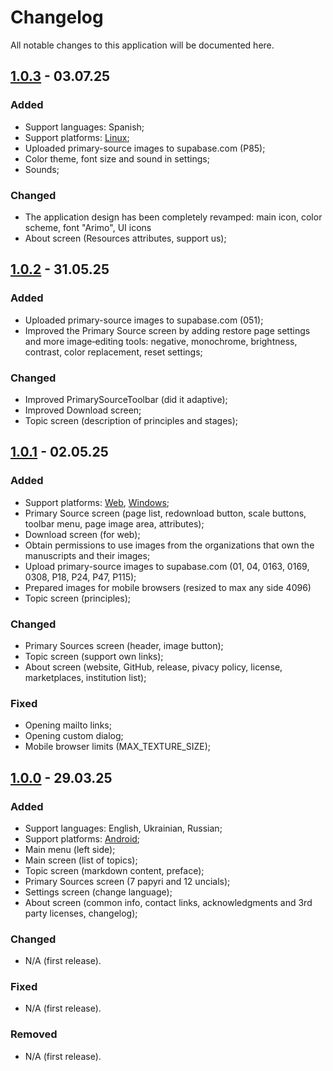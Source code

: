 # Changelog

All notable changes to this application will be documented here.

## [1.0.3](https://github.com/karnauhov/Revelation/releases/tag/v1.0.3%2B100) - 03.07.25

### Added

- Support languages: Spanish;
- Support platforms: [Linux](https://snapcraft.io/revelation-x);
- Uploaded primary-source images to supabase.com (P85);
- Color theme, font size and sound in settings;
- Sounds;

### Changed

- The application design has been completely revamped: main icon, color scheme, font "Arimo", UI icons
- About screen (Resources attributes, support us);

## [1.0.2](https://github.com/karnauhov/Revelation/releases/tag/v1.0.2%2B80) - 31.05.25

### Added

- Uploaded primary-source images to supabase.com (051);
- Improved the Primary Source screen by adding restore page settings and more image‐editing tools: negative, monochrome, brightness, contrast, color replacement, reset settings;

### Changed

- Improved PrimarySourceToolbar (did it adaptive);
- Improved Download screen;
- Topic screen (description of principles and stages);

## [1.0.1](https://github.com/karnauhov/Revelation/releases/tag/v1.0.1%2B69) - 02.05.25

### Added

- Support platforms: [Web](https://www.revelation.website), [Windows](https://apps.microsoft.com/detail/9NXHRR2P4087);
- Primary Source screen (page list, redownload button, scale buttons, toolbar menu, page image area, attributes);
- Download screen (for web);
- Obtain permissions to use images from the organizations that own the manuscripts and their images;
- Upload primary-source images to supabase.com (01, 04, 0163, 0169, 0308, P18, P24, P47, P115);
- Prepared images for mobile browsers (resized to max any side 4096)
- Topic screen (principles);

### Changed

- Primary Sources screen (header, image button);
- Topic screen (support own links);
- About screen (website, GitHub, release, pivacy policy, license, marketplaces, institution list);

### Fixed

- Opening mailto links;
- Opening custom dialog;
- Mobile browser limits (MAX_TEXTURE_SIZE);

## [1.0.0](https://github.com/karnauhov/Revelation/releases/tag/v1.0.0%2B27) - 29.03.25

### Added

- Support languages: English, Ukrainian, Russian;
- Support platforms: [Android](https://play.google.com/store/apps/details?id=ai11.link.revelation);
- Main menu (left side);
- Main screen (list of topics);
- Topic screen (markdown content, preface);
- Primary Sources screen (7 papyri and 12 uncials);
- Settings screen (change language);
- About screen (common info, contact links, acknowledgments and 3rd party licenses, changelog);

### Changed

- N/A (first release).

### Fixed

- N/A (first release).

### Removed

- N/A (first release).
